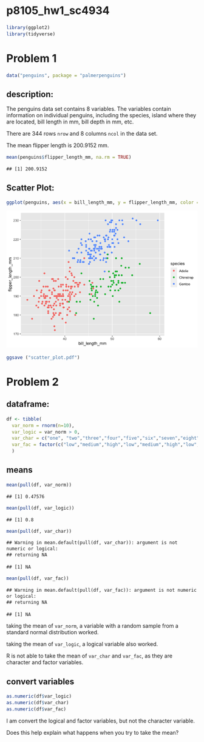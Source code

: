 p8105_hw1_sc4934
================

``` r
library(ggplot2)
library(tidyverse)
```

# Problem 1

``` r
data("penguins", package = "palmerpenguins")
```

## description:

The penguins data set contains 8 variables. The variables contain
information on individual penguins, including the species, island where
they are located, bill length in mm, bill depth in mm, etc.

There are 344 rows `nrow` and 8 columns `ncol` in the data set.

The mean flipper length is 200.9152 mm.

``` r
mean(penguins$flipper_length_mm, na.rm = TRUE)
```

    ## [1] 200.9152

## Scatter Plot:

``` r
ggplot(penguins, aes(x = bill_length_mm, y = flipper_length_mm, color = species)) + geom_point()
```

![](p8105_hw1_sc4934_files/figure-gfm/chunk_scatterplot-1.png)<!-- -->

``` r
ggsave ("scatter_plot.pdf")
```

# Problem 2

## dataframe:

``` r
df <- tibble(
  var_norm = rnorm(n=10),
  var_logic = var_norm > 0,
  var_char = c("one", "two","three","four","five","six","seven","eight","nine","ten"),
  var_fac = factor(c("low","medium","high","low","medium","high","low","medium","high", "low" ))
  )
```

## means

``` r
mean(pull(df, var_norm))
```

    ## [1] 0.47576

``` r
mean(pull(df, var_logic))
```

    ## [1] 0.8

``` r
mean(pull(df, var_char))
```

    ## Warning in mean.default(pull(df, var_char)): argument is not numeric or logical:
    ## returning NA

    ## [1] NA

``` r
mean(pull(df, var_fac))
```

    ## Warning in mean.default(pull(df, var_fac)): argument is not numeric or logical:
    ## returning NA

    ## [1] NA

taking the mean of `var_norm`, a variable with a random sample from a
standard normal distribution worked.

taking the mean of `var_logic`, a logical variable also worked.

R is not able to take the mean of `var_char` and `var_fac`, as they are
character and factor variables.

## convert variables

``` r
as.numeric(df$var_logic)
as.numeric(df$var_char)
as.numeric(df$var_fac)
```

I am convert the logical and factor variables, but not the character
variable.

Does this help explain what happens when you try to take the mean?
